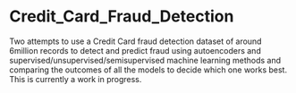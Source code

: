# Credit_Card_Fraud_Detection
Two attempts to use a Credit Card fraud detection dataset of around 6million records to detect and predict fraud using autoencoders and supervised/unsupervised/semisupervised machine learning methods and comparing the outcomes of all the models to decide which one works best. This is currently a work in progress. 
